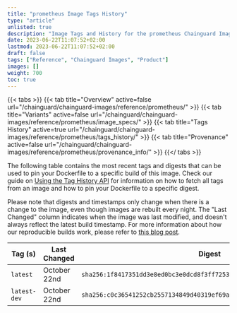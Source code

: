 ```yaml
---
title: "prometheus Image Tags History"
type: "article"
unlisted: true
description: "Image Tags and History for the prometheus Chainguard Image"
date: 2023-06-22T11:07:52+02:00
lastmod: 2023-06-22T11:07:52+02:00
draft: false
tags: ["Reference", "Chainguard Images", "Product"]
images: []
weight: 700
toc: true
---
```


{{< tabs >}}
{{< tab title="Overview" active=false url="/chainguard/chainguard-images/reference/prometheus/" >}}
{{< tab title="Variants" active=false url="/chainguard/chainguard-images/reference/prometheus/image_specs/" >}}
{{< tab title="Tags History" active=true url="/chainguard/chainguard-images/reference/prometheus/tags_history/" >}}
{{< tab title="Provenance" active=false url="/chainguard/chainguard-images/reference/prometheus/provenance_info/" >}}
{{</ tabs >}}

The following table contains the most recent tags and digests that can be used to pin your Dockerfile to a specific build of this image. Check our guide on [Using the Tag History API](/chainguard/chainguard-images/using-the-tag-history-api/) for information on how to fetch all tags from an image and how to pin your Dockerfile to a specific digest.

Please note that digests and timestamps only change when there is a change to the image, even though images are rebuilt every night. The "Last Changed" column indicates when the image was last modified, and doesn't always reflect the latest build timestamp. For more information about how our reproducible builds work, please refer to [this blog post](https://www.chainguard.dev/unchained/reproducing-chainguards-reproducible-image-builds).

| Tag (s)       | Last Changed | Digest                                                                    |
|---------------|--------------|---------------------------------------------------------------------------|
|  `latest`     | October 22nd | `sha256:1f8417351dd3e8ed0bc3e0dcd8f3ff7253113d8644afb4a867a746de95db92b1` |
|  `latest-dev` | October 22nd | `sha256:c0c36541252cb2557134849d40319ef69a39791c3470446afcd2d79b3fb94ec1` |

